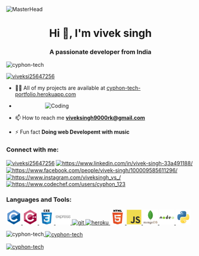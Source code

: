 ![MasterHead](https://images.unsplash.com/photo-1496065187959-7f07b8353c55?ixlib=rb-1.2.1&ixid=MnwxMjA3fDB8MHxzZWFyY2h8MTN8fHRlY2hub2xvZ3l8ZW58MHx8MHx8&auto=format&fit=crop&w=500&q=60)
<h1 align="center">Hi 👋, I'm vivek singh</h1>
<h3 align="center">A passionate developer from India</h3>

<p align="left"> <img src="https://komarev.com/ghpvc/?username=cyphon-tech&label=Profile%20views&color=0e75b6&style=flat" alt="cyphon-tech" /> </p>

<!-- <p align="left"> <a href="https://github.com/ryo-ma/github-profile-trophy"><img src="https://github-profile-trophy.vercel.app/?username=cyphon-tech" alt="cyphon-tech" /></a> </p> -->

<p align="left"> <a href="https://twitter.com/viveksi25647256" target="blank"><img src="https://img.shields.io/twitter/follow/viveksi25647256?logo=twitter&style=for-the-badge" alt="viveksi25647256" /></a> </p>

- 👨‍💻 All of my projects are available at [cyphon-tech-portfolio.herokuapp.com](cyphon-tech-portfolio.herokuapp.com)
- <img align="right" alt="Coding" width="400" src="http://i-ps.co.uk/wp-content/uploads/2018/05/Mobile-app-blog.gif">


- 📫 How to reach me **viveksingh9000rk@gmail.com**

- ⚡ Fun fact **Doing web Developemt with music**

<h3 align="left">Connect with me:</h3>
<p align="left">
<a href="https://twitter.com/viveksi25647256" target="blank"><img align="center" src="https://raw.githubusercontent.com/rahuldkjain/github-profile-readme-generator/master/src/images/icons/Social/twitter.svg" alt="viveksi25647256" height="30" width="40" /></a>
<a href="https://linkedin.com/in/https://www.linkedin.com/in/vivek-singh-33a491188/" target="blank"><img align="center" src="https://raw.githubusercontent.com/rahuldkjain/github-profile-readme-generator/master/src/images/icons/Social/linked-in-alt.svg" alt="https://www.linkedin.com/in/vivek-singh-33a491188/" height="30" width="40" /></a>
<a href="https://fb.com/https://www.facebook.com/people/vivek-singh/100009585611296/" target="blank"><img align="center" src="https://raw.githubusercontent.com/rahuldkjain/github-profile-readme-generator/master/src/images/icons/Social/facebook.svg" alt="https://www.facebook.com/people/vivek-singh/100009585611296/" height="30" width="40" /></a>
<a href="https://instagram.com/https://www.instagram.com/viveksingh_vs_/" target="blank"><img align="center" src="https://raw.githubusercontent.com/rahuldkjain/github-profile-readme-generator/master/src/images/icons/Social/instagram.svg" alt="https://www.instagram.com/viveksingh_vs_/" height="30" width="40" /></a>
<a href="https://www.codechef.com/users/https://www.codechef.com/users/cyphon_123" target="blank"><img align="center" src="https://cdn.jsdelivr.net/npm/simple-icons@3.1.0/icons/codechef.svg" alt="https://www.codechef.com/users/cyphon_123" height="30" width="40" /></a>
</p>

<!-- <img align="center" src="https://cdn.dribbble.com/users/1235346/screenshots/3956218/dribbble_02.gif" /> -->
<h3 align="left">Languages and Tools:</h3>
<p align="left"> <a href="https://www.cprogramming.com/" target="_blank"> <img src="https://raw.githubusercontent.com/devicons/devicon/master/icons/c/c-original.svg" alt="c" width="40" height="40"/> </a> <a href="https://www.w3schools.com/cpp/" target="_blank"> <img src="https://raw.githubusercontent.com/devicons/devicon/master/icons/cplusplus/cplusplus-original.svg" alt="cplusplus" width="40" height="40"/> </a> <a href="https://www.w3schools.com/css/" target="_blank"> <img src="https://raw.githubusercontent.com/devicons/devicon/master/icons/css3/css3-original-wordmark.svg" alt="css3" width="40" height="40"/> </a> <a href="https://expressjs.com" target="_blank"> <img src="https://raw.githubusercontent.com/devicons/devicon/master/icons/express/express-original-wordmark.svg" alt="express" width="40" height="40"/> </a> <a href="https://git-scm.com/" target="_blank"> <img src="https://www.vectorlogo.zone/logos/git-scm/git-scm-icon.svg" alt="git" width="40" height="40"/> </a> <a href="https://heroku.com" target="_blank"> <img src="https://www.vectorlogo.zone/logos/heroku/heroku-icon.svg" alt="heroku" width="40" height="40"/> </a> <a href="https://www.w3.org/html/" target="_blank"> <img src="https://raw.githubusercontent.com/devicons/devicon/master/icons/html5/html5-original-wordmark.svg" alt="html5" width="40" height="40"/> </a> <a href="https://developer.mozilla.org/en-US/docs/Web/JavaScript" target="_blank"> <img src="https://raw.githubusercontent.com/devicons/devicon/master/icons/javascript/javascript-original.svg" alt="javascript" width="40" height="40"/> </a> <a href="https://www.mongodb.com/" target="_blank"> <img src="https://raw.githubusercontent.com/devicons/devicon/master/icons/mongodb/mongodb-original-wordmark.svg" alt="mongodb" width="40" height="40"/> </a> <a href="https://nodejs.org" target="_blank"> <img src="https://raw.githubusercontent.com/devicons/devicon/master/icons/nodejs/nodejs-original-wordmark.svg" alt="nodejs" width="40" height="40"/> </a> <a href="https://www.python.org" target="_blank"> <img src="https://raw.githubusercontent.com/devicons/devicon/master/icons/python/python-original.svg" alt="python" width="40" height="40"/> </a> <a href="https://www.rabbitmq.com" target="_blank"> </p>

<p><img align="left" src="https://github-readme-stats.vercel.app/api/top-langs?username=cyphon-tech&show_icons=true&locale=en&layout=compact" alt="cyphon-tech" /></p>

<p>&nbsp;<img align="center" src="https://github-readme-stats.vercel.app/api?username=cyphon-tech&show_icons=true&locale=en" alt="cyphon-tech" /></p>

<p><img align="center" src="https://github-readme-streak-stats.herokuapp.com/?user=cyphon-tech&" alt="cyphon-tech" /></p>
